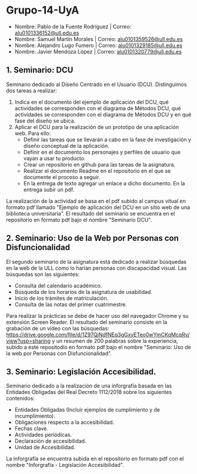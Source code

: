 # Grupo-14-UyA
* Nombre: Pablo de la Fuente Rodríguez | Correo: alu0101336152@ull.edu.es
* Nombre: Samuel Martín Morales        | Correo: alu0101359526@ull.edu.es
* Nombre: Alejandro Lugo Fumero        | Correo: alu0101329185@ull.edu.es
* Nombre: Javier Mendoza López         | Correo: alu0101320779@ull.edu.es

## 1. Seminario: DCU
   Seminario dedicado al Diseño Centrado en el Usuario (DCU). Distinguimos dos tareas a realizar:
1. Indica en el documento del ejemplo de aplicación del DCU, qué actividades se corresponden con el diagrama de Métodos DCU, qué actividades se corresponden con el diagrama de Métodos DCU y en qué fase del diseño se ubica.
2. Aplicar el DCU para la realización de un prototipo de una aplicación web. Para ello:
   - Definir las tareas que se llevarán a cabo en la fase de investigación y diseño conceptual de la aplicación.
   - Definir en el documento los personajes y perfiles de usuario que vayan a usar tu producto.
   - Crear un repositorio en github para las tareas de la asignatura.
   - Realizar el documento Readme en el repositorio en el que se documente el proceso a seguir. 
   - En la entrega de texto agregar un enlace a dicho documento. En la entrega subir un pdf.
         
La realización de la actividad se basa en el pdf subido al campus vitual en formato pdf llamado "Ejemplo de aplicación del DCU en un sitio web de una biblioteca universitaria". El resultado del seminario se encuentra en el repositorio en formato pdf bajo el nombre "Seminario DCU".

## 2. Seminario: Uso de la Web por Personas con Disfuncionalidad
   El segundo seminario de la asignatura está dedicado a realizar búsquedas en la web de la ULL como lo harían personas con discapacidad visual. Las búsquedas son las siguientes:
   - Consulta del calendario académico.
   - Búsqueda de los horarios de la asignatura de usabilidad.
   - Inicio de los trámites de matriculación.
   - Consulta de las notas del primer cuatrimestre.

   Para realizar la prácticas se debe de hacer uso del navegador Chrome y su extensión Screen Reader. El resultado del seminario consiste en la grabación de un vídeo con las búsquedas: https://drive.google.com/file/d/1Z97QjNdfNEq3gGxyETeo0wYmCKqMcqRv/view?usp=sharing y un resumen de 200 palabras sobre la experiencia, subido a este repositodio en formato pdf bajo el nombre "Seminario: Uso de la web por Personas con Disfuncionalidad".
   
 ## 3. Seminario: Legislación Accesibilidad.
   Seminario dedicado a la realización de una inforgrafía basada en las Entidades Obligadas del Real Decreto 1112/2018 sobre los siguientes contenidos:
   - Entidades Obligadas (Incluir ejemplos de cumplimiento y de incumplimiento).
   - Obligaciones respecto a la accesibilidad.
   - Fechas clave.
   - Actividades periódicas.
   - Declaración de accesibilidad.
   - Unidad de Accesibilidad.

   La inforgrafía se encuentra subida en el repositorio en formato pdf con el nombre "Inforgrafía - Legislación Accesibilidad".
